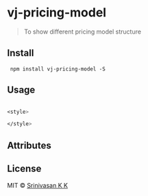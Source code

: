# vj-pricing-model

> To show different pricing model structure

## Install

```
 npm install vj-pricing-model -S
```

## Usage
```html

```
```css
<style>

</style>
```

## Attributes



## License
MIT &copy; [Srinivasan K K](https://srinivasankk.com)